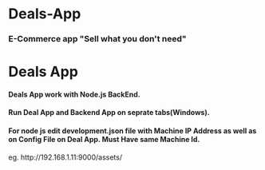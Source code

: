 # <H1>Deals-App</h1>
<h3>E-Commerce app "Sell what you don't need"</h3>


<H1>Deals App</h1>
<h4>Deals App work with Node.js BackEnd.</h4>
<h4>Run Deal App and Backend App on seprate tabs(Windows).</h4>
<h4>For node js edit development.json file with Machine IP Address as well as on Config File on Deal App. Must Have same Machine Id.</h4>
eg. http://192.168.1.11:9000/assets/
